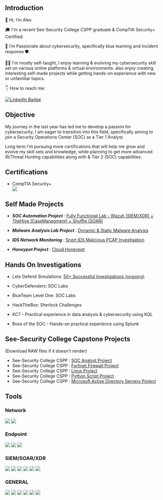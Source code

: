 ## Introduction

👋 Hi, I’m Alex 

🎓 I'm a recent See-Security College CSPP graduate & CompTIA Security+ Certified 

🚀 I’m Passionate about cybersecurity, specifically blue teaming and Incident response 🛡️.

👨‍💻 I'm mostly self-taught, I enjoy learning & evolving my cybersecurity skill set on various online platforms & virtual environments. 
also enjoy creating interesting self-made projects while getting hands-on experience with new or unfamiliar topics.

👇 How to reach me: 

 <a href="https://www.linkedin.com/in/alexander-chait-21183027b/" target="_blank">
    <img src="https://img.shields.io/badge/-LinkedIn-0072b1?&style=for-the-badge&logo=linkedin&logoColor=white" alt="LinkedIn Badge" />
</a> 

## Objective

My journey in the last year has led me to develop a passion for cybersecurity, I am eager to transition into this field, specifically aiming to join a Security Operations Center (SOC) as a Tier 1 Analyst.

Long term I'm pursuing more certifications that will help me grow and evolve my skill sets and knowledge, while planning to get more advanced IR/Threat Hunting capabilities along with & Tier 2 (SOC) capabilities. 

## Certifications

- CompTIA Security+ <div>
  <a href="https://www.credly.com/badges/1cb6498b-558c-4c24-b940-ed66a6ddce24/public_url" target="_blank">
    <img src="https://img.shields.io/badge/-Security%2B-FF0000?&style=for-the-badge&logo=CompTIA&logoColor=white" />
  </a>
</div>

## Self Made Projects

- **_SOC Automation Project_** :  [Fully Functional Lab - Wazuh (SIEM/XDR) + TheHive (CaseManagment) + Shuffle (SOAR)](https://github.com/AlexCyberDefense/Projects/blob/main/SOC%20Automation%20Project%20AlexC.pdf)
   
- **_Malware Analysis Lab Project_** : [Dynamic & Static Malware Analysis](https://github.com/AlexCyberDefense/Projects/blob/main/Malware%20Analysis%20Project%20AlexC.pdf)
  
- **_IDS Network Monitoring_** : [Snort IDS Malicious PCAP Investigation](https://github.com/AlexCyberDefense/Projects/blob/main/IDS%20Snort%20MaliciousPCAP%20Project%20AlexC.pdf)
  
- **_Honeypot Project_** : [Cloud Honeypot](https://github.com/AlexCyberDefense/Projects/blob/main/Honeypot%20Project%20AlexC.pdf)

## Hands On Investigations

- Lets Defend Simulations: [50+ Successful Investigations (ongoing)](https://github.com/AlexCyberDefense/Projects/blob/main/Lets%20Defend%20Mega%20Investigation%20%20Project%20AlexC.pdf)

- CyberDefenders: SOC Labs

- BlueTeam Level One: SOC Labs

- HackTheBox: Sherlock Challenges

- KC7 - Practical experience in data analysis & cybersecurity using KQL

- Boss of the SOC - Hands-on practical experience using Splunk 
  

## See-Security College Capstone Projects 
   (Download RAW files if it doesn't render)

- See-Security College CSPP : [SOC Analyst Project](https://github.com/XManBearPigX/Projects/blob/main/Alexander%20Chait%20-%20CSPP86%20-%20SOC%20Final%20Project%20(GITHUB).pdf)
- See-Security College CSPP : [Fortinet Firewall Project](https://github.com/XManBearPigX/Projects/blob/main/Alexander%20Chait%20-%20CSPP86%20-%20FortiGate%20Project%20(GITHUB).pdf)
- See-Security College CSPP : [Linux Project](https://github.com/XManBearPigX/Projects/blob/main/Alexander%20Chait%20-%20CSPP86%20-%20Linux%20Essentials%20Project%20(GITHUB).pdf)
- See-Security College CSPP : [Python Script Project](https://github.com/AlexCyberDefense/Projects/blob/main/Alexander%20Chait%20-%20CSPP86%20-%20Python%20Final%20Project%20(GITHUB).pdf)
- See-Security College CSPP : [Microsoft Active Directory Servers Project](https://github.com/XManBearPigX/Projects/blob/main/Alexander%20Chait%20-%20CSPP86%20-%20Microsoft%20Servers%20Project%20(GITHUB).pdf)


## Tools


### Network
<div>
    <img src="https://img.shields.io/badge/-Wireshark-1679A7?&style=for-the-badge&logo=Wireshark&logoColor=white" />
    <img src="https://img.shields.io/badge/SNORT-red?style=for-the-badge&logo=snort&logoColor=white" />
</div>

### Endpoint
<div>
    <img src="https://img.shields.io/badge/-Microsoft_Defender_for_Endpoint-00A4EF?&style=for-the-badge&logo=Microsoft&logoColor=white" />
    <img src="https://img.shields.io/badge/WAZUH-blue?style=for-the-badge" />
    <img src="https://img.shields.io/badge/TPOT-%235F259F?style=for-the-badge&logo=honey" />
</div>


### SIEM/SOAR/XDR
<div>
    <img src="https://img.shields.io/badge/-Microsoft_Sentinel-0078D4?&style=for-the-badge&logo=Microsoft&logoColor=white" />
    <img src="https://img.shields.io/badge/SHUFFLE-orange?style=for-the-badge" />
    <img src="https://img.shields.io/badge/-Splunk-000000?&style=for-the-badge&logo=Splunk&logoColor=white" />
    <img src="https://img.shields.io/badge/WAZUH-blue?style=for-the-badge" />
    <img src="https://img.shields.io/badge/THE_HIVE-%23FF7A00?style=for-the-badge&logo=hive&logoColor=white" />
    <img src="https://img.shields.io/badge/BASIC_KQL-black?style=for-the-badge" />
</div>


### GENERAL
<div>
    <img src="https://img.shields.io/badge/BASIC_PYTHON-yellow?style=for-the-badge&logo=python" />
    <img src="https://img.shields.io/badge/Active_Directory-gray?style=for-the-badge" />
    <img src="https://img.shields.io/badge/FORTINET-%23EE3124?style=for-the-badge&logo=fortinet&logoColor=white" />
    <img src="https://img.shields.io/badge/BASIC_LINUX-%23FCC624?style=for-the-badge&logo=linux&logoColor=black" />
    <img src="https://img.shields.io/badge/VIRTUAL_BOX-darkblue?style=for-the-badge&logo=virtualbox" />
    <img src="https://img.shields.io/badge/VMWARE-%23607078?style=for-the-badge&logo=vmware&logoColor=white" />
</div>


